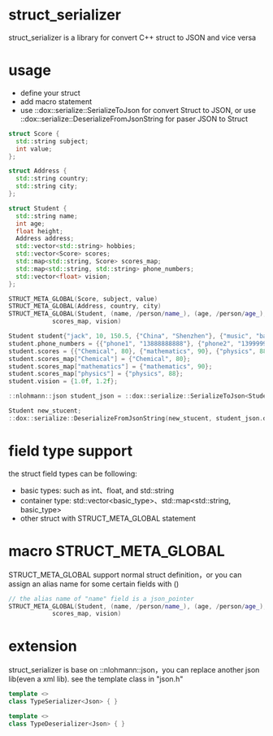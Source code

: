 # struct_serializer
struct_serializer is a library for convert C++ struct to JSON and vice versa

# usage
* define your struct
* add macro statement
* use ::dox::serialize::SerializeToJson for convert Struct to JSON, or use 
  ::dox::serialize::DeserializeFromJsonString for paser JSON to Struct

```C++
struct Score {
  std::string subject;
  int value;
};

struct Address {
  std::string country;
  std::string city;
};

struct Student {
  std::string name;
  int age;
  float height;
  Address address;
  std::vector<std::string> hobbies;
  std::vector<Score> scores;
  std::map<std::string, Score> scores_map;
  std::map<std::string, std::string> phone_numbers;
  std::vector<float> vision;
};

STRUCT_META_GLOBAL(Score, subject, value)
STRUCT_META_GLOBAL(Address, country, city)
STRUCT_META_GLOBAL(Student, (name, /person/name_), (age, /person/age_), height, address, hobbies, phone_numbers, scores,
            scores_map, vision)
```

```C++
Student student{"jack", 10, 150.5, {"China", "Shenzhen"}, {"music", "basketball", "movie"}};
student.phone_numbers = {{"phone1", "13888888888"}, {"phone2", "13999999999"}};
student.scores = {{"Chemical", 80}, {"mathematics", 90}, {"physics", 88}};
student.scores_map["Chemical"] = {"Chemical", 80};
student.scores_map["mathematics"] = {"mathematics", 90};
student.scores_map["physics"] = {"physics", 88};
student.vision = {1.0f, 1.2f};

::nlohmann::json student_json = ::dox::serialize::SerializeToJson<Student>(student);

Student new_stucent;
::dox::serialize::DeserializeFromJsonString(new_stucent, student_json.dump());
```

# field type support
the struct field types can be following:
* basic types: such as int、float, and std::string
* container type: std::vector<basic_type>、std::map<std::string, basic_type>
* other struct with STRUCT_META_GLOBAL statement

# macro STRUCT_META_GLOBAL
STRUCT_META_GLOBAL support normal struct definition，or you can assign an alias name for some certain fields with ()

```C++
// the alias name of "name" field is a json_pointer
STRUCT_META_GLOBAL(Student, (name, /person/name_), (age, /person/age_), height, address, hobbies, phone_numbers, scores,
            scores_map, vision)
```

# extension
struct_serializer is base on ::nlohmann::json，you can replace another json lib(even a xml lib).
see the template class in "json.h"

```C++
template <>
class TypeSerializer<Json> { }

template <>
class TypeDeserializer<Json> { }
```
